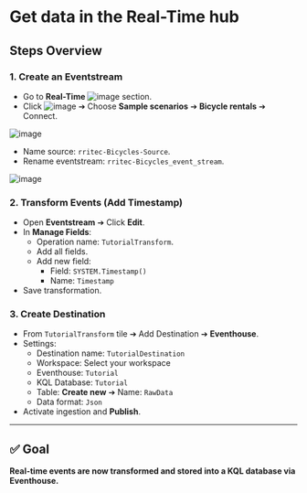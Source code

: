 # Get data in the Real-Time hub
## Steps Overview

### 1. Create an Eventstream
- Go to **Real-Time**  ![image](https://github.com/user-attachments/assets/83d0d115-bd3a-4b1f-8719-a03a0fdd2d3b) section.
- Click ![image](https://github.com/user-attachments/assets/d6e17db3-faaf-456d-8d64-3301b0755170)  ➔ Choose **Sample scenarios** ➔ **Bicycle rentals** ➔ Connect.

![image](https://github.com/user-attachments/assets/41bd6739-4644-407a-81d2-ec2190ffc0c7)

- Name source: `rritec-Bicycles-Source`.
- Rename eventstream: `rritec-Bicycles_event_stream`.

![image](https://github.com/user-attachments/assets/a7e52182-e16b-4acf-9948-88be25180b8d)


### 2. Transform Events (Add Timestamp)
- Open **Eventstream** ➔ Click **Edit**.
- In **Manage Fields**:
  - Operation name: `TutorialTransform`.
  - Add all fields.
  - Add new field:
    - Field: `SYSTEM.Timestamp()`
    - Name: `Timestamp`
- Save transformation.

### 3. Create Destination
- From `TutorialTransform` tile ➔ Add Destination ➔ **Eventhouse**.
- Settings:
  - Destination name: `TutorialDestination`
  - Workspace: Select your workspace
  - Eventhouse: `Tutorial`
  - KQL Database: `Tutorial`
  - Table: **Create new** ➔ Name: `RawData`
  - Data format: `Json`
- Activate ingestion and **Publish**.

---

## ✅ Goal
**Real-time events are now transformed and stored into a KQL database via Eventhouse.**
